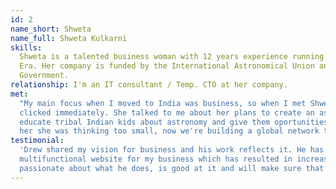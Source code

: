 ```yaml
---
id: 2
name_short: Shweta
name_full: Shweta Kulkarni
skills:
  Shweta is a talented business woman with 12 years experience running her Astronomy startup Astron
  Era. Her company is funded by the International Astronomical Union and backed by the Indian
  Government.
relationship: I'm an IT consultant / Temp. CTO at her company.
met:
  "My main focus when I moved to India was business, so when I met Shweta early in my journey we
  clicked immediately. She talked to me about her plans to create an astronomy application to help
  educate tribal Indian kids about astronomy and give them oportunities in the industry. I convinced
  her she was thinking too small, now we're building a global network together"
testimonial:
  'Drew shared my vision for business and his work reflects it. He has built an interactive,
  multifunctional website for my business which has resulted in increased revenue for me. Drew is
  passionate about what he does, is good at it and will make sure that the job is done efficiently.'
---
```

